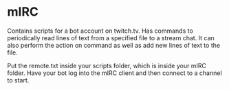 mIRC
====
Contains scripts for a bot account on twitch.tv. 
Has commands to periodically read lines of text from a specified file to a stream chat. 
It can also perform the action on command as well as add new lines of text to the file.

Put the remote.txt inside your scripts folder, which is inside your mIRC folder. Have your bot log into the mIRC client and then connect to a channel to start.

